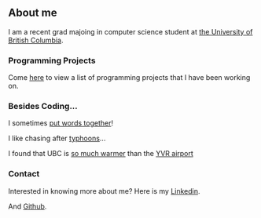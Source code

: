 ## About me

I am a recent grad majoing in computer science student at [the University of British Columbia](https://www.ubc.ca).

### Programming Projects

Come [here](https://haoyuanli.github.io/projects) to view a list of programming projects that I have been working on.

### Besides Coding...

I sometimes [put words together](https://haoyuanli.github.io/publications)!

I like chasing after [typhoons](https://metoc.ndbc.noaa.gov/JTWC/)...

I found that UBC is [so much warmer](http://weather.eos.ubc.ca/wxfcst/users/Guest/ubcrs_withicons/index.php?location=3510) than the [YVR airport](https://weather.gc.ca/city/pages/bc-74_metric_e.html)

### Contact
Interested in knowing more about me? Here is my [Linkedin](https://www.linkedin.com/in/haoyuan-li).

And [Github](haoyuanli.github.com).
